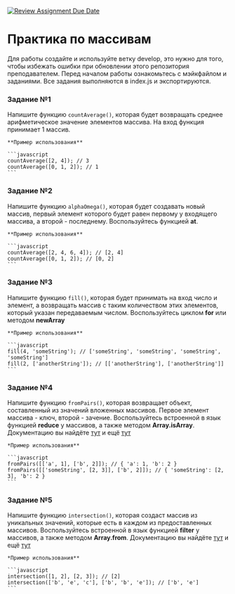 [![Review Assignment Due Date](https://classroom.github.com/assets/deadline-readme-button-24ddc0f5d75046c5622901739e7c5dd533143b0c8e959d652212380cedb1ea36.svg)](https://classroom.github.com/a/t5farTkM)
# Практика по массивам

Для работы создайте и используйте ветку develop, это нужно для того, чтобы избежать ошибки при обновлении этого репозитория преподавателем.
Перед началом работы ознакомьтесь с мэйкфайлом и заданиями.
Все задания выполняются в index.js и экспортируются.

### Задание №1
Напишите функцию `countAverage()`, которая будет возвращать среднее арифметическое значение элементов массива. На вход функция принимает 1 массив.

    **Пример использования**

    ```javascript
    countAverage([2, 4]); // 3
    countAverage([0, 1, 2]); // 1
    ```

### Задание №2
Напишите функцию `alphaOmega()`, которая будет создавать новый массив, первый элемент которого будет равен первому у входящего массива, а второй - последнему. Воспользуйтесь функцией **at**.
    
    **Пример использования**

    ```javascript
    countAverage([2, 4, 6, 4]); // [2, 4]
    countAverage([0, 1, 2]); // [0, 2]
    ```

### Задание №3
Напишите функцию `fill()`, которая будет принимать на вход число и элемент, а возвращать массив с таким количеством этих элементов, который указан передаваемым числом. Воспользуйтесь циклом **for** или методом **newArray**

    **Пример использования**

    ```javascript
    fill(4, 'someString'); // ['someString', 'someString', 'someString', 'someString']
    fill(2, ['anotherString']); // [['anotherString'], ['anotherString']]
    ```

### Задание №4
Напишите функцию `fromPairs()`, которая возвращает объект, составленный из значений вложенных массивов. Первое элемент массива - ключ, второй - зачение. Воспользуйтесь встроенной в язык функцией **reduce** у массивов, а также методом **Array.isArray**. Документацию вы найдёте [тут](https://developer.mozilla.org/ru/docs/Web/JavaScript/Reference/Global_Objects/Array/reduce) и ещё [тут](https://developer.mozilla.org/ru/docs/Web/JavaScript/Reference/Global_Objects/Array/isArray)

    *Пример использования**

    ```javascript
    fromPairs([['a', 1], ['b', 2]]); // { 'a': 1, 'b': 2 }
    fromPairs([['someString', [2, 3]], ['b', 2]]); // { 'someString': [2, 3], 'b': 2 }
    ```

### Задание №5
Напишите функцию `intersection()`, которая создаст массив из уникальных значений, которые есть в каждом из предоставленных массивов. Воспользуйтесь встроенной в язык функцией **filter** у массивов, а также методом **Array.from**. Документацию вы найдёте [тут](https://developer.mozilla.org/ru/docs/Web/JavaScript/Reference/Global_Objects/Array/filter) и ещё [тут](https://developer.mozilla.org/ru/docs/Web/JavaScript/Reference/Global_Objects/Array/from)

    *Пример использования**

    ```javascript
    intersection([1, 2], [2, 3]); // [2]
    intersection(['b', 'e', 'c'], ['b', 'b', 'e']); // ['b', 'e']
    ```